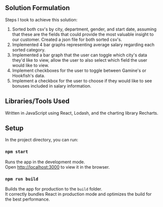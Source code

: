 ## Solution Formulation

Steps I took to achieve this solution: 
  1. Sorted both csv's by city, department, gender, and start date, assuming that these are the fields that could provide the most valuable insight to our customer. Created a json file for both sorted csv's.
  2. Implemented 4 bar graphs representing average salary regarding each sorted category.
  3. Implemented a bar graph that the user can toggle which city's data they'd like to view, allow the user to also select which field the user would like to view.
  4. Implement checkboxes for the user to toggle between Gamine's or Hookfish's data. 
  5. Implement a checkbox for the user to choose if they would like to see bonuses included in salary information.


## Libraries/Tools Used

Written in JavaScript using React, Lodash, and the charting library Recharts.

## Setup

In the project directory, you can run:

### `npm start`

Runs the app in the development mode.\
Open [http://localhost:3000](http://localhost:3000) to view it in the browser.

### `npm run build`

Builds the app for production to the `build` folder.\
It correctly bundles React in production mode and optimizes the build for the best performance.
